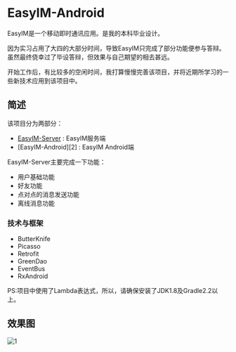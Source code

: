 # EasyIM-Android

EasyIM是一个移动即时通讯应用。是我的本科毕业设计。  
  
因为实习占用了大四的大部分时间，导致EasyIM只完成了部分功能便参与答辩。虽然最终侥幸过了毕设答辩，但效果与自己期望的相去甚远。  
  
开始工作后，有比较多的空闲时间，我打算慢慢完善该项目，并将近期所学习的一些新技术应用到该项目中。  


## 简述

该项目分为两部分：

* [EasyIM-Server][1] : EasyIM服务端
* [EasyIM-Android][2] : EasyIM Android端

EasyIM-Server主要完成一下功能：

* 用户基础功能
* 好友功能
* 点对点的消息发送功能
* 离线消息功能

### 技术与框架

* ButterKnife
* Picasso
* Retrofit
* GreenDao
* EventBus
* RxAndroid

PS:项目中使用了Lambda表达式，所以，请确保安装了JDK1.8及Gradle2.2以上。

## 效果图

![1]


[1]:http://7jpp6b.com1.z0.glb.clouddn.com/blog/easyim_all.jpg
